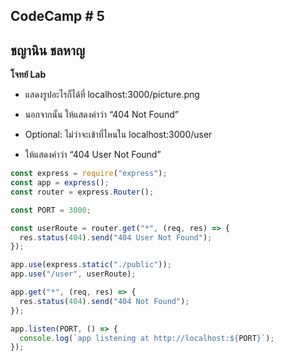 ## CodeCamp # 5

## ชญานิน ชลหาญ

**โจทย์ Lab**
- แสดงรูปอะไรก็ได้ที่ localhost:3000/picture.png
- นอกจากนั้น ให้แสดงคำว่า “404 Not Found”

- Optional: ไม่ว่าจะเข้าที่ไหนใน localhost:3000/user
- ให้แสดงคำว่า “404 User Not Found”

```javascript
const express = require("express");
const app = express();
const router = express.Router();

const PORT = 3000;

const userRoute = router.get("*", (req, res) => {
  res.status(404).send("404 User Not Found");
});

app.use(express.static("./public"));
app.use("/user", userRoute);

app.get("*", (req, res) => {
  res.status(404).send("404 Not Found");
});

app.listen(PORT, () => {
  console.log(`app listening at http://localhost:${PORT}`);
});
```